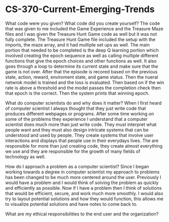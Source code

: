 # CS-370-Current-Emerging-Trends

What code were you given? What code did you create yourself?
The code that was given to me included the Game Experience and the Treasure Maze files and I was given the Treasure Hunt Game code as well but it was not fully complete. The Treasure Hunt Game file included the setup with the imports, the maze array, and it had multiple set ups as well. The main portion that needed to be completed is the deep Q learning portion which involved creating the epoch sequence as well as calling multiple different functions that give the epoch choices and other functions as well. It also goes through a loop to determine its current state and make sure that the game is not over. After that the episode is recored based on the previous state, action, reward, enviroment state, and game status. Then the nueral netwrok model is trained and the loss is evaluated. Then based on if the win rate is above a threshold and the model passes the completion check then that epoch is the correct. Then the system prints that winning epoch. 

What do computer scientists do and why does it matter?
When I first heard of computer scientist I always thought that they just write code that produces different webpages or programs. After some time working on some of the problems they experience I understand that a computer scientist does much more than just write code. They must interpret what people want and they must also design intricate systems that can be understood and used by people. They create systems that involve user interactions and displays that people use in their everydays lives. The are responsible for more than just creating code, they create almost everything we use and they are responsible for the growth of many fields of technology as well. 

How do I approach a problem as a computer scientist?
Since I began working towards a degree in computer scientist my approach to problems has been changed to be much more centered around the user. Previously I would have a problem and I would think of solving the problem as quickly and efficiently as possible. Now if I have a problem then I think of solutions that would be efficient, secure, and work much more smoothly. I would also try to layout potential solutions and how they would function, this allows me to visualize potential solutions and have notes to come back to. 

What are my ethical responsibilities to the end user and the organization?

